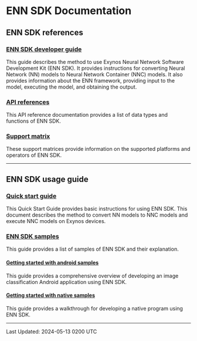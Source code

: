 # ENN SDK Documentation

## ENN SDK references
### [ENN SDK developer guide](developer-guide)
This guide describes the method to use Exynos Neural Network Software Development Kit (ENN SDK).
It provides instructions for converting Neural Network (NN) models to Neural Network Container (NNC) models.
It also provides information about the ENN framework, providing input to the model, executing the model, and obtaining the output.

### [API references](api-reference)
This API reference documentation provides a list of data types and functions of ENN SDK.

### [Support matrix](support-matrix)
These support matrices provide information on the supported platforms and operators of ENN SDK.

***

## ENN SDK usage guide
### [Quick start guide](quick-start-guide)
This Quick Start Guide provides basic instructions for using ENN SDK. 
This document describes the method to convert NN models to NNC models and execute NNC models on Exynos devices.

### [ENN SDK samples](enn-sdk-samples)
This guide provides a list of samples of ENN SDK and their explanation.

#### [Getting started with android samples](getting-started-with-android-samples)
This guide provides a comprehensive overview of developing an image classification Android application using ENN SDK.

#### [Getting started with native samples](getting-started-with-native-samples)
This guide provides a walkthrough for developing a native program using ENN SDK.

---
Last Updated: 2024-05-13 0200 UTC